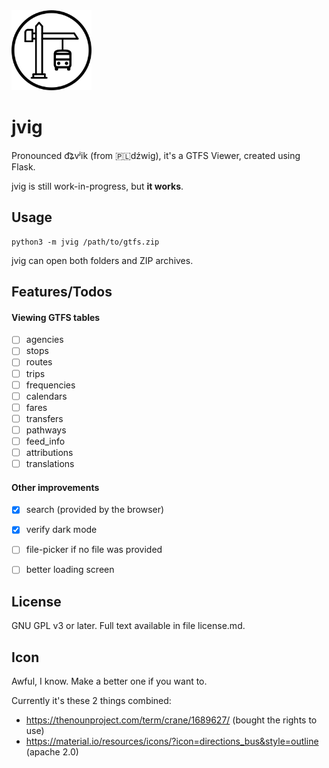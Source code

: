 <img src="icon/jvig.svg" alt="logo" width="128" />  

jvig
====

Pronounced d͡ʑvʲik (from 🇵🇱dźwig), it's a GTFS Viewer, created using Flask.

jvig is still work-in-progress, but **it works**.


Usage
-----

```
python3 -m jvig /path/to/gtfs.zip
```

jvig can open both folders and ZIP archives.


Features/Todos
--------------

#### Viewing GTFS tables

- [ ] agencies
- [ ] stops
- [ ] routes
- [ ] trips
- [ ] frequencies
- [ ] calendars
- [ ] fares
- [ ] transfers
- [ ] pathways
- [ ] feed_info
- [ ] attributions
- [ ] translations

#### Other improvements
- [x] search (provided by the browser)
- [x] verify dark mode
- [ ] file-picker if no file was provided
- [ ] better loading screen


License
-------

GNU GPL v3 or later.
Full text available in file license.md. 


Icon
----

Awful, I know. Make a better one if you want to.

Currently it's these 2 things combined:
- <https://thenounproject.com/term/crane/1689627/> (bought the rights to use)
- <https://material.io/resources/icons/?icon=directions_bus&style=outline> (apache 2.0)
